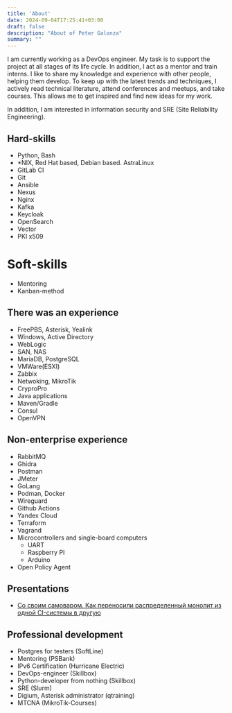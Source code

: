 ```yaml
---
title: 'About'
date: 2024-09-04T17:25:41+03:00
draft: false
description: "About of Peter Galonza"
summary: ""
---
```


I am currently working as a DevOps engineer. My task is to support the project at all stages of its life cycle. In addition, I act as a mentor and train interns. I like to share my knowledge and experience with other people, helping them develop. To keep up with the latest trends and techniques, I actively read technical literature, attend conferences and meetups, and take courses. This allows me to get inspired and find new ideas for my work.

In addition, I am interested in information security and SRE (Site Reliability Engineering).

## Hard-skills

- Python, Bash
- *NIX, Red Hat based, Debian based. AstraLinux
- GitLab CI
- Git
- Ansible
- Nexus
- Nginx
- Kafka
- Keycloak
- OpenSearch
- Vector
- PKI x509

# Soft-skills
- Mentoring
- Kanban-method

## There was an experience

- FreePBS, Asterisk, Yealink
- Windows, Active Directory
- WebLogic
- SAN, NAS
- MariaDB, PostgreSQL
- VMWare(ESXI)
- Zabbix
- Netwoking, MikroTik
- CryproPro
- Java applications
- Maven/Gradle
- Consul
- OpenVPN

## Non-enterprise experience

- RabbitMQ
- Ghidra
- Postman
- JMeter
- GoLang
- Podman, Docker
- Wireguard
- Github Actions
- Yandex Cloud
- Terraform
- Vagrand
- Мicrocontrollers and single-board computers
    - UART
    - Raspberry PI
    - Arduino
- Open Policy Agent

## Presentations

- [Со своим самоваром. Как переносили распределенный монолит из одной CI-системы в другую](https://rutube.ru/video/79c97b6cf220bf67c8cc76bb122d4183/)

## Professional development

- Postgres for testers (SoftLine)
- Mentoring (PSBank)
- IPv6 Certification (Hurricane Electric)
- DevOps-engineer (Skillbox)
- Python-developer from nothing (Skillbox)
- SRE (Slurm)
- Digium, Asterisk administrator (qtraining)
- MTCNA (MikroTik-Courses)